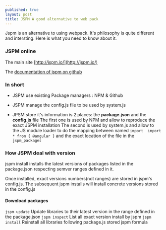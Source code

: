 ```yaml
---
published: true
layout: post
title: JSPM A good alternative to web pack
---
```

Jspm is an alternative to using webpack. It's philosophy is quite different and intersting. Here is what you need to know about it. 

### JSPM online 

The main site 
[http://jspm.io/](http://jspm.io/)

The [documentation of  jspm on github](https://github.com/jspm/jspm-cli/tree/master/docs)


### In short 

* JSPM use existing Package managers : NPM & Github 

* JSPM manage the config.js file to be used by system.js 

* JPSM store it's information is 2 places: the **package.json** and the **config.js** file 
The first one is used by NPM and allow to reproduce the exact JSPM installation 
The second is used by system.js and allow to the JS module  loader to do the mapping between named ```import  import * from { @angular }```
and the exact location of the file in the `jspm_packages`

### How JSPM deal with version 

jspm install installs the latest versions of packages listed in the package.json respecting semver ranges defined in it. 

Once installed, exact versions numbers(not ranges) are stored in jspm's config.js. The subsequent jspm installs will install concrete versions stored in the config.js

#### Download packages

`jspm update` Update libraries to their  latest version in the range defined in the package.json
`jspm inspect` List all exact version install by  jspm 
`jspm install` Reinstall all libraries following package.js stored jspm formula

